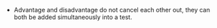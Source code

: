 - Advantage and disadvantage do not cancel each other out, they can both be added simultaneously into a test.